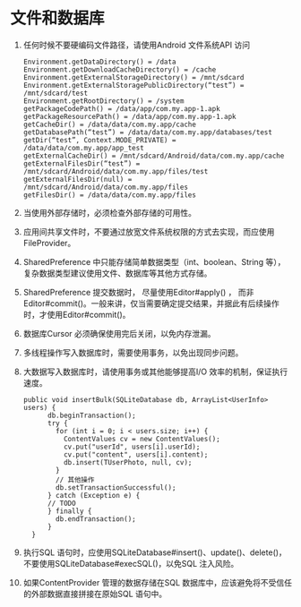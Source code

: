 # 文件和数据库

1. 任何时候不要硬编码文件路径，请使用Android 文件系统API 访问

    ```
    Environment.getDataDirectory() = /data
    Environment.getDownloadCacheDirectory() = /cache
    Environment.getExternalStorageDirectory() = /mnt/sdcard
    Environment.getExternalStoragePublicDirectory(“test”) = /mnt/sdcard/test
    Environment.getRootDirectory() = /system
    getPackageCodePath() = /data/app/com.my.app-1.apk
    getPackageResourcePath() = /data/app/com.my.app-1.apk
    getCacheDir() = /data/data/com.my.app/cache
    getDatabasePath(“test”) = /data/data/com.my.app/databases/test
    getDir(“test”, Context.MODE_PRIVATE) = /data/data/com.my.app/app_test
    getExternalCacheDir() = /mnt/sdcard/Android/data/com.my.app/cache
    getExternalFilesDir(“test”) = /mnt/sdcard/Android/data/com.my.app/files/test
    getExternalFilesDir(null) = /mnt/sdcard/Android/data/com.my.app/files
    getFilesDir() = /data/data/com.my.app/files
    ```

2. 当使用外部存储时，必须检查外部存储的可用性。
3. 应用间共享文件时，不要通过放宽文件系统权限的方式去实现，而应使用FileProvider。
4. SharedPreference 中只能存储简单数据类型（int、boolean、String 等），复杂数据类型建议使用文件、数据库等其他方式存储。
5. SharedPreference 提交数据时， 尽量使用Editor#apply() ， 而非Editor#commit()。一般来讲，仅当需要确定提交结果，并据此有后续操作时，才使用Editor#commit()。
6. 数据库Cursor 必须确保使用完后关闭，以免内存泄漏。
7. 多线程操作写入数据库时，需要使用事务，以免出现同步问题。
8. 大数据写入数据库时，请使用事务或其他能够提高I/O 效率的机制，保证执行速度。

    ```
    public void insertBulk(SQLiteDatabase db, ArrayList<UserInfo> users) {
          db.beginTransaction();
          try {
            for (int i = 0; i < users.size; i++) {
              ContentValues cv = new ContentValues();
              cv.put("userId", users[i].userId);
              cv.put("content", users[i].content);
              db.insert(TUserPhoto, null, cv);
            }
            // 其他操作
            db.setTransactionSuccessful();
          } catch (Exception e) {
          // TODO
          } finally {
            db.endTransaction();
          }
      }
    ```

9. 执行SQL 语句时，应使用SQLiteDatabase#insert()、update()、delete()，不要使用SQLiteDatabase#execSQL()，以免SQL 注入风险。
10. 如果ContentProvider 管理的数据存储在SQL 数据库中，应该避免将不受信任的外部数据直接拼接在原始SQL 语句中。